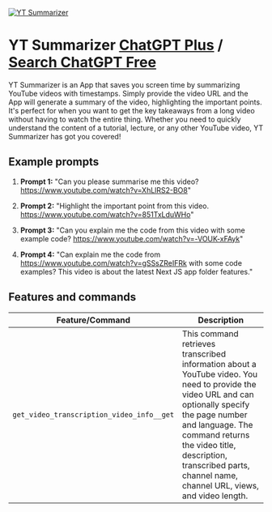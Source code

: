 
[![YT Summarizer](null)](https://chat.openai.com/g/g-dHRRUFODc-yt-summarizer)

# YT Summarizer [ChatGPT Plus](https://chat.openai.com/g/g-dHRRUFODc-yt-summarizer) / [Search ChatGPT Free](https://gptcall.net/index.html#/?search=YT%20Summarizer)

YT Summarizer is an App that saves you screen time by summarizing YouTube videos with timestamps. Simply provide the video URL and the App will generate a summary of the video, highlighting the important points. It's perfect for when you want to get the key takeaways from a long video without having to watch the entire thing. Whether you need to quickly understand the content of a tutorial, lecture, or any other YouTube video, YT Summarizer has got you covered!

## Example prompts

1. **Prompt 1:** "Can you please summarise me this video? https://www.youtube.com/watch?v=XhLlRS2-BO8"

2. **Prompt 2:** "Highlight the important point from this video. https://www.youtube.com/watch?v=851TxLduWHo"

3. **Prompt 3:** "Can you explain me the code from this video with some example code?  https://www.youtube.com/watch?v=-VOUK-xFAyk"

4. **Prompt 4:** "Can explain me the code from https://www.youtube.com/watch?v=gSSsZReIFRk with some code examples? This video is about the latest Next JS app folder features."


## Features and commands

| Feature/Command | Description |
| --- | --- |
| `get_video_transcription_video_info__get` | This command retrieves transcribed information about a YouTube video. You need to provide the video URL and can optionally specify the page number and language. The command returns the video title, description, transcribed parts, channel name, channel URL, views, and video length. |


